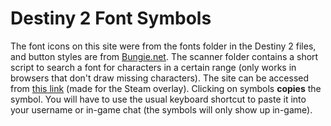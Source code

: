 # Destiny 2 Font Symbols
The font icons on this site were from the fonts folder in the Destiny 2 files, and button styles are from [Bungie.net](https://www.bungie.net/).
The scanner folder contains a short script to search a font for characters in a certain range (only works in browsers that don't draw missing characters).
The site can be accessed from [this link](https://nathanrsxtn.github.io/Destiny-2-Font-Symbols/) (made for the Steam overlay).
Clicking on symbols **copies** the symbol. You will have to use the usual keyboard shortcut to paste it into your username or in-game chat (the symbols will only show up in-game).